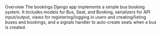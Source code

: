 Overview The bookings Django app implements a simple bus booking system. It includes models for Bus, Seat, and Booking, serializers for API input/output, views for registering/logging in users and creating/listing buses and bookings, and a signals handler to auto-create seats when a bus is created.
